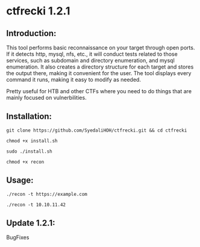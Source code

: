 # ctfrecki 1.2.1

## Introduction:

This tool performs basic reconnaissance on your target through open ports. If it detects http, mysql, nfs, etc., it will conduct tests related to those services, such as subdomain and directory enumeration, and mysql enumeration. It also creates a directory structure for each target and stores the output there, making it convenient for the user. The tool displays every command it runs, making it easy to modify as needed.

Pretty useful for HTB and other CTFs where you need to do things that are mainly focused on vulnerbilities.

## Installation:

```git clone https://github.com/SyedaliHOH/ctfrecki.git && cd ctfrecki```

```chmod +x install.sh```

```sudo ./install.sh```

```chmod +x recon```

## Usage:

```./recon -t https://example.com```

```./recon -t 10.10.11.42```

## Update 1.2.1: 

BugFixes
